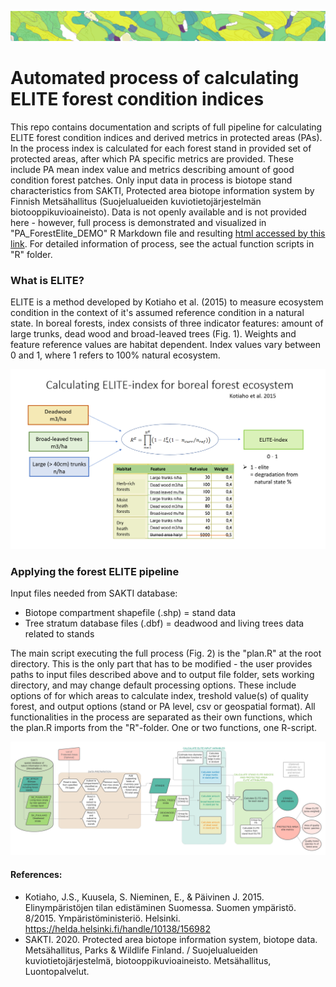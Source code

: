 ![elite_stand_stripe](https://github.com/PKullberg/EEA_and_BD/blob/master/figures/elitestripe3.PNG?raw=true)
# Automated process of calculating ELITE forest condition indices

This repo contains documentation and scripts of full pipeline for calculating ELITE forest condition indices and derived metrics in protected areas (PAs). In the process index is calculated for each forest stand in provided set of protected areas, after which PA specific metrics are provided. These include PA mean index value and metrics describing amount of good condition forest patches. Only input data in process is biotope stand characteristics from SAKTI, Protected area biotope information system by Finnish Metsähallitus (Suojelualueiden kuviotietojärjestelmän biotooppikuvioaineisto). Data is not openly available and is not provided here - however, full process is demonstrated and visualized in "PA_ForestElite_DEMO" R Markdown file and resulting [html accessed by this link](https://tyttijussila.github.io/portfolio/PA_ForestElite_DEMO.html). For detailed information of process, see the actual function scripts in "R" folder.  

### What is ELITE?

ELITE is a method developed by Kotiaho et al. (2015) to measure ecosystem condition in the context of it's assumed reference condition in a natural state. In boreal forests, index consists of three indicator features: amount of large trunks, dead wood and broad-leaved trees (Fig. 1). Weights and feature reference values are habitat dependent. Index values vary between 0 and 1, where 1 refers to 100% natural ecosystem.

![Calculating ELITE](https://github.com/PKullberg/EEA_and_BD/blob/master/figures/CalculatingELITE_english.PNG?raw=true)


### Applying the forest ELITE pipeline

Input files needed from SAKTI database:
- Biotope compartment shapefile (.shp) = stand data
- Tree stratum database files (.dbf) = deadwood and living trees data related to stands

The main script executing the full process (Fig. 2) is the "plan.R" at the root directory. This is the only part that has to be modified - the user provides paths to input files described above and to output file folder, sets working directory, and may change default processing options. These include options of for which areas to calculate index, treshold value(s) of quality forest, and output options (stand or PA level, csv or geospatial format). All functionalities in the process are separated as their own functions, which the plan.R imports from the "R"-folder. One or two functions, one R-script. 


![ELITE process flowchart](https://github.com/PKullberg/EEA_and_BD/blob/master/figures/ELITE_workflow2.4.png?raw=true)

#### References:
-  Kotiaho, J.S., Kuusela, S. Nieminen, E., & Päivinen J. 2015. Elinympäristöjen tilan edistäminen Suomessa. Suomen ympäristö. 8/2015. Ympäristöministeriö. Helsinki. https://helda.helsinki.fi/handle/10138/156982
- SAKTI. 2020. Protected area biotope information system, biotope data. Metsähallitus, Parks & Wildlife Finland. / Suojelualueiden kuviotietojärjestelmä, biotooppikuvioaineisto. Metsähallitus, Luontopalvelut.
